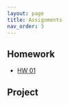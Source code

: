 ```yaml
---
layout: page
title: Assignments
nav_order: 3
---
```


## Homework

- [HW 01](/assignments/hw01.md)

## Project
